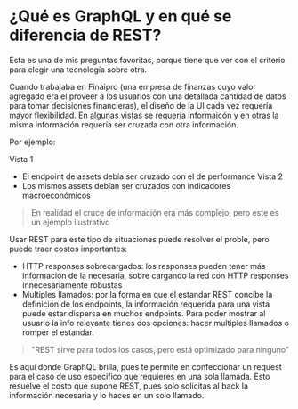 # ¿Qué es GraphQL y en qué se diferencia de REST?

Esta es una de mis preguntas favoritas, porque tiene que ver con el criterio para elegir una tecnología sobre otra.

Cuando trabajaba en Finaipro (una empresa de finanzas cuyo valor agregado era el proveer a los usuarios con una detallada cantidad de datos para tomar decisiones financieras), el diseño de la UI cada vez requería mayor flexibilidad. En algunas vistas se requería informaicón y en otras la misma información requería ser cruzada con otra información. 

Por ejemplo:

Vista 1
- El endpoint de assets debía ser cruzado con el de performance
Vista 2
- Los mismos assets debían ser cruzados con indicadores macroeconómicos
> En realidad el cruce de información era más complejo, pero este es un ejemplo ilustrativo

Usar REST para este tipo de situaciones puede resolver el proble, pero puede traer costos importantes:

- HTTP responses sobrecargados: los responses pueden tener más información de la necesaria, sobre cargando la red con HTTP responses innecesariamente robustas
- Multiples llamados: por la forma en que el estandar REST concibe la definición de los endpoints, la información requerida para una vista puede estar dispersa en muchos endpoints. Para poder mostrar al usuario la info relevante tienes dos opciones: hacer multiples llamados o romper el estandar.
> "REST sirve para todos los casos, pero está optimizado para ninguno"

Es aquí donde GraphQL brilla, pues te permite en confeccionar un request para el caso de uso especifico que requieres en una sola llamada. Esto resuelve el costo que supone REST, pues solo solicitas al back la información necesaria y lo haces en un solo llamado.



